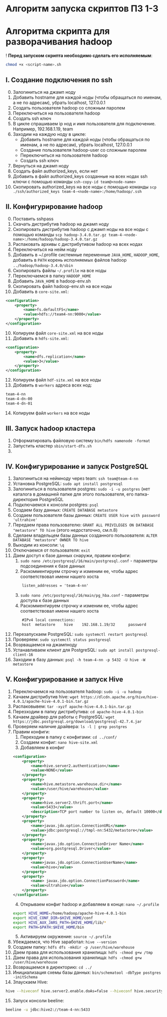 # Алгоритм запуска скриптов ПЗ 1-3



# Алгоритма скрипта для разворачивания hadoop
! **Перед запуском скрипта необходимо сделать его исполняемым**:
```bash
chmod +x <script-name>.sh
```
## I. Создание подключения по ssh
0. Залогиниться на джамп ноду
1. Добавить hostname для каждой ноды (чтобы обращаться по именам, а не по адресам), убрать localhost, 127.0.0.1
2. Создать пользователя hadoop со сложным паролем
3. Переключиться на пользователя hadoop
4. Создать ssh ключ
5. В цикле спрашиваем ip нод и имя пользователя для подключение. Например, 192.168.1.19, team
6. Заходим на каждую ноду в цикле:
    - Добавить hostname для каждой ноды (чтобы обращаться по именам, а не по адресам), убрать localhost, 127.0.0.1
    - Создание пользователя hadoop-user со сложным паролем
    - Переключиться на пользователя hadoop
    - Создать ssh ключ
7. Вернуться на джамп ноду
8. Создать файл authorized_keys, если нет
9. Добавить в файл authorized_keys созданные на всех нодах ssh ключи с помощью команды `ssh-copy-id team@<node-name>`
10. Скопировать authorized_keys на все ноды с помощью команды `scp ./ssh/authorized_keys team-4-<node-name>:/home/hadoop/.ssh`

## II. Конфигурирование hadoop
0. Поставить sshpass
1. Скачать дистрибутив hadoop на джамп ноду 
2. Скопировать дистрибутив hadoop с джамп ноды на все ноды с помощью команды `scp hadoop-3.4.0.tar.gz team-4-<node-name>:/home/hadoop/hadoop-3.4.0.tar.gz`
3. Распаковать архивы с дистрибутивом hadoop на всех нодах
4. Переключиться на нейм ноду
4. Добавить в ~/.profile системные переменные `JAVA_HOME`, `HADOOP_HOME`, добавить в `PATH` корень исполняемых файлов hadoop `../hadoop/hadoop-3.4.0/sbin`
5. Скопировать файлы `~/.profile` на все ноды
6. Переключаемся в папку `HADOOP_HOME`
7. Добавить `JAVA_HOME` в hadoop-env.sh
8. Скопировать файл hadoop-env.sh на все ноды
9. Добавить в `core-site.xml`:
```xml
<configuration>
    <property>
        <name>fs.defaultFS</name>
        <value>hdfs://team4-nn:9000</value>
    </property>
</configuration>
```
10. Копируем файл `core-site.xml` на все ноды
11. Добавить в `hdfs-site.xml`:
```xml
<configuration>
    <property>
        <name>dfs.replication</name>
        <value>3</value>
    </property>
</configuration>
```
12. Копируем файл `hdf-site.xml` на все ноды
13. Добавить в `workers` адреса всех нод:
```xml
team-4-nn
team-4-dn-00
team-4-dn-01
```
14. Копируем файл `workers` на все ноды
## III. Запуск hadoop кластера
1. Отформатировать файловую систему `bin/hdfs namenode -format`
2. Запустить кластер `sbin/start-dfs.sh`
3. 
## IV. Конфигурирование и запуск PostgreSQL
1. Залогиниться на неймноду через team: `ssh team@team-4-nn`
2. Установка PostgreSQL: `sudo apt install postgresql`
3. Залогиниться в пользователя postgres: `sudo -i -u postgres` (нет каталога в домашней папке для этого пользователя, его папка-директория PostgreSQL
4. Подключаемся к консоли postgres: `psql`
5. Создаем базу данных: `CREATE DATABASE metastore`
6. Создаем пользователя базы данных: `CREATE USER hive with password 'ultrahive'`
7. Передаем права пользователю: `GRANT ALL PRIVILEGES ON DATABASE "metastore" TO hive` (этого недостаточно, см.п.8)
8. Сделаем владельцем базы данных созданного пользователя: `ALTER DATABASE "metastore" OWNER TO hive`
9. Выходим из консоли: `\q`
10. Отключаемся от пользователя: `exit`
11. Даем доступ к базе данных снаружи, правим конфиги:
    1) `sudo nano /etc/postgresql/16/main/postgresql.conf` - параметры подсоединения к базе данных
    2) Раскомментируем строчку и изменим ее, чтобы адрес соответствовал имени нашего хоста
    ```xml
        listen_addresses = 'team-4-nn'
    ```
    3) `sudo nano /etc/postgresql/16/main/pg_hba.conf` - параметры доступа к базе данных
    4) Раскомментируем строчку и изменим ее, чтобы адрес соответствовал имени нашего хоста
    ```xml
        #IPv4 local connections:
        host  metastore    hive    192.168.1.19/32      password
    ```
12. Перезапускаем PostgreSQL: `sudo systemctl restart postgresql`
13. Проверяем: `sudo systemctl status postgresql`
14. Возрващаемся на джампноду 
16. Устанавливаем клиент для PostgreSQL: `sudo apt install postgresql-client-16`
17. Заходим в базу данных: `psql -h team-4-nn -p 5432 -U hive -W metastore`
## V. Конфигурирование и запуск Hive
1. Переключаемся на пользователя hadoop: `sudo -i -u hadoop`
2. Качаем дистрибутив hive: `wget https://dlcdn.apache.org/hive/hive-4.0.1/apache-hive-4.0.1-bin.tar.gz`
3. Распаковывем: `tar -xyzf apache-hive-4.0.1-bin.tar.gz`
4. Перезходим в папку дистрибутива: `cd apache-hive-4.0.1-bin`
5. Качаем драйвер для работы с PostgreSQL: `wget https://jdbc.postgresql.org/download/postgresql-42.7.4.jar`
6. Проверяем наличие драйвера: `ls -l | grep postgres`
7. Правим конфиги:
    1) Переходим в папку с конфигами: `cd ../conf/`
    2) Создаем конфиг: `nano hive-site.xml`
    3) Добавляем в конфиг
    ```xml
    <configuration>
        <property>
            <name>hive.server2.authentication</name>
            <value>NONE</value>
        </property>
        <property>
            <name>hive.metastore.warehouse.dir</name>
            <value>/user/hive/warehouse</value>
        </property>
        <property>
            <name>hive.server2.thrift.port</name>
            <value>5433</value>
            <description>TCP port number to listen on, default 10000</description>
        </property>
        <property>
            <name>javax.jdo.option.ConnectionURL</name>
            <value>jdbc:postgresql://tmpl-nn:5432/metastore</value>
        </property>
        <property>
            <name>javax.jdo.option.ConnectionDriver Name</name>
            <value>org.postgresql.Driver</value>
        </property>
        <property>
            <name>javax.jdo.option.ConnectionUserName</name>
            <value>hive</value>
        </property>
        <property>
            <name> javax.jdo.option.ConnectionPassword</name>
            <value>ultrahive</value>
        </property>
    </configuration>
    ```
    4) Открываем конфиг hadoop и добавляем в конце: `nano ~/.profile`
    ```bash
    export HIVE_HOME=/home/hadoop/apache-hive-4.0.1-bin
    export HIVE_CONF_DIR=$HIVE_HOME/conf
    export HIVE_AUX_JARS_PATH=$HIVE_HOME/lib/*
    export PATH=$PATH:$HIVE_HOME/bin
    ```
    5) Активируем окружение: `source ~/.profile`
8. Убеждаемся, что Hive заработал: `hive --version`
9. Создаем папку: `hdfs dfs -mkdir -p /user/hive/warehouse`
10. Даем права для использования хранилища: `hdfs -chmod g+w /tmp`
11. Даем права для использования хранилища: `hdfs -chmod g+w /user/hive/warehouse`
12. Возвращаемся в директорию: `cd ../`
13. Инициализация схемы базы данных: `bin/schematool -dbType postgres -initSchema`
14. Зпаускаем Hive:
```bash
hive --hiveconf hive.server2.enable.doAs=false --hiveconf hive.security.authorization.enabled=false --service hiveserver2 1>> /tmp/hs2.log 2>> /tmp/hs2.log &
```
15. Запуск консоли beeline:
```bash
beeline -u jdbc:hive2://team-4-nn:5433
```
                                
